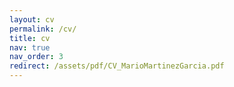 ```yaml
---
layout: cv
permalink: /cv/
title: cv
nav: true
nav_order: 3
redirect: /assets/pdf/CV_MarioMartinezGarcia.pdf
---
```

